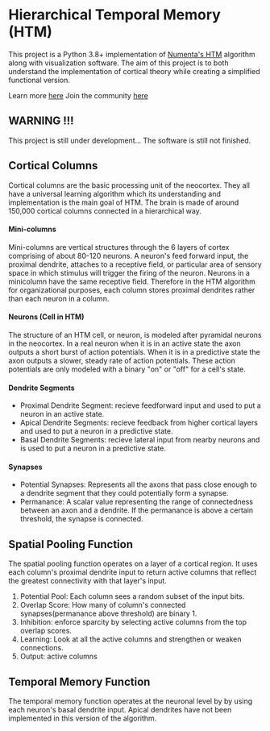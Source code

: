 # Hierarchical Temporal Memory (HTM)

This project is a Python 3.8+ implementation of [Numenta's HTM](https://numenta.com/) algorithm along with visualization software. The aim of this project is to both understand the implementation of cortical theory while creating a simplified functional version.   

Learn more [here](https://www.oktopus.io/post/machine-intelligence-and-htm-algorithms)
Join the community [here](https://discord.gg/NdFm57nB)

## WARNING !!!

This project is still under development... The software is still not finished. 

## Cortical Columns

Cortical columns are the basic processing unit of the neocortex. They all have a universal learning algorithm which its understanding and implementation is the main goal of HTM. The brain is made of around 150,000 cortical columns connected in a hierarchical way. 

#### Mini-columns

Mini-columns are  vertical structures through the 6 layers of cortex comprising of about 80-120 neurons.  A neuron's feed forward input, the proximal dendrite, attaches to a receptive field, or particular area of sensory space in which stimulus will trigger the firing of the neuron.  Neurons in a minicolumn have the same receptive field.  Therefore in the HTM algorithm for organizational purposes, each column stores proximal dendrites rather than each neuron in a column.

#### Neurons (Cell in HTM)

The structure of an HTM cell, or neuron, is modeled after pyramidal neurons in the neocortex.  In a real neuron when it is in an active state the axon outputs a short burst of action potentials.  When it is in a predictive state the axon outputs a slower, steady rate of action potentials.  These action potentials are only modeled with a binary "on" or "off" for a cell's state.

#### Dendrite Segments

+ Proximal Dendrite Segment: recieve feedforward input and used to put a neuron in an active state.
+ Apical Dendrite Segments: recieve feedback from higher cortical layers and used to put a neuron in a predictive state.
+ Basal Dendrite Segments: recieve lateral input from nearby neurons and is used to put a neuron in a predictive state.

#### Synapses

+ Potential Synapses: Represents all the axons that pass close enough to a dendrite segment that they could potentially form a synapse.
+ Permanance: A scalar value representing the range of connectedness between an axon and a dendrite.  If the permanance is above a certain threshold, the synapse is connected.

## Spatial Pooling Function

The spatial pooling function operates on a layer of a cortical region.  It uses each column's proximal dendrite input to return active columns that reflect the greatest connectivity with that layer's input.

1. Potential Pool: Each column sees a random subset of the input bits.
2. Overlap Score: How many of column's connected synapses(permanance above threshold) are binary 1.
3. Inhibition: enforce sparcity by selecting active columns from the top overlap scores.
4. Learning: Look at all the active columns and strengthen or weaken connections.
5. Output: active columns

## Temporal Memory Function

The temporal memory function operates at the neuronal level by by using each neuron's basal dendrite input.  Apical dendrites have not been implemented in this version of the algorithm.
